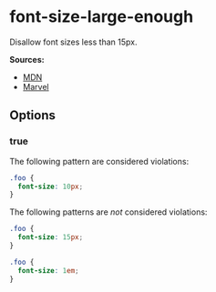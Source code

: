 # font-size-large-enough

Disallow font sizes less than 15px.

**Sources:**

- [MDN](https://developer.mozilla.org/en-US/docs/Web/CSS/font-size)
- [Marvel](https://blog.marvelapp.com/body-text-small/)

## Options

### true

The following pattern are considered violations:

```css
.foo {
  font-size: 10px;
}
```

The following patterns are _not_ considered violations:

```css
.foo {
  font-size: 15px;
}
```

```css
.foo {
  font-size: 1em;
}
```
